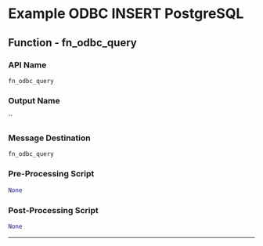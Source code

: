 <!--
    DO NOT MANUALLY EDIT THIS FILE
    THIS FILE IS AUTOMATICALLY GENERATED WITH resilient-sdk codegen
-->

# Example ODBC INSERT PostgreSQL

## Function - fn_odbc_query

### API Name
`fn_odbc_query`

### Output Name
``

### Message Destination
`fn_odbc_query`

### Pre-Processing Script
```python
None
```

### Post-Processing Script
```python
None
```

---

